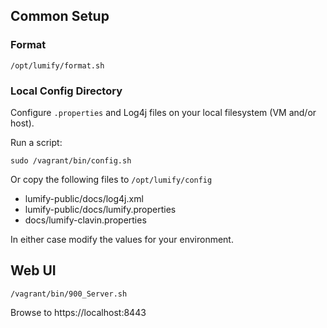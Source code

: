 ## Common Setup

### Format

    /opt/lumify/format.sh

### Local Config Directory

Configure `.properties` and Log4j files on your local filesystem (VM and/or host).

Run a script:

    sudo /vagrant/bin/config.sh

Or copy the following files to `/opt/lumify/config`

- lumify-public/docs/log4j.xml
- lumify-public/docs/lumify.properties
- docs/lumify-clavin.properties

In either case modify the values for your environment.


## Web UI

    /vagrant/bin/900_Server.sh

Browse to https://localhost:8443
